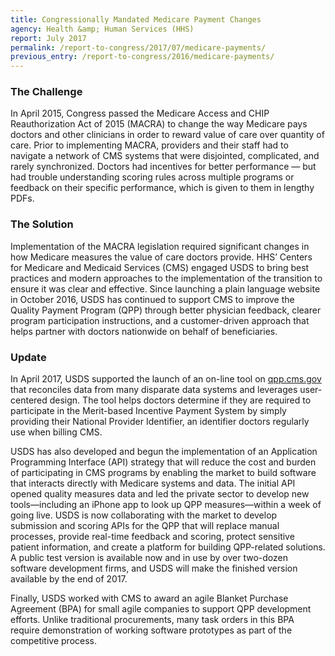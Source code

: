 ```yaml
---
title: Congressionally Mandated Medicare Payment Changes
agency: Health &amp; Human Services (HHS)
report: July 2017
permalink: /report-to-congress/2017/07/medicare-payments/
previous_entry: /report-to-congress/2016/medicare-payments/
---
```

### The Challenge

In April 2015, Congress passed the Medicare Access and CHIP Reauthorization Act of 2015 (MACRA) to change the way Medicare pays doctors and other clinicians in order to reward value of care over quantity of care. Prior to implementing MACRA, providers and their staff had to navigate a network of CMS systems that were disjointed, complicated, and rarely synchronized. Doctors had incentives for better performance — but had trouble understanding scoring rules across multiple programs or feedback on their specific performance, which is given to them in lengthy PDFs.

### The Solution

Implementation of the MACRA legislation required significant changes in how Medicare measures the value of care doctors provide. HHS’ Centers for Medicare and Medicaid Services (CMS) engaged USDS to bring best practices and modern approaches to the implementation of the transition to ensure it was clear and effective. Since launching a plain language website in October 2016, USDS has continued to support CMS to improve the Quality Payment Program (QPP) through better physician feedback, clearer program participation instructions, and a customer-driven approach that helps partner with doctors nationwide on behalf of beneficiaries.

### Update

In April 2017, USDS supported the launch of an on-line tool on <a href="https://qpp.cms.gov">qpp.cms.gov</a> that reconciles data from many disparate data systems and leverages user-centered design. The tool helps doctors determine if they are required to participate in the Merit-based Incentive Payment System by simply providing their National Provider Identifier, an identifier doctors regularly use when billing CMS.

USDS has also developed and begun the implementation of an Application Programming Interface (API) strategy that will reduce the cost and burden of participating in CMS programs by enabling the market to build software that interacts directly with Medicare systems and data. The initial API opened quality measures data and led the private sector to develop new tools—including an iPhone app to look up QPP measures—within a week of going live. USDS is now collaborating with the market to develop submission and scoring APIs for the QPP that will replace manual processes, provide real-time feedback and scoring, protect sensitive patient information, and create a platform for building QPP-related solutions. A public test version is available now and in use by over two-dozen software development firms, and USDS will make the finished version available by the end of 2017.

Finally, USDS worked with CMS to award an agile Blanket Purchase Agreement (BPA) for small agile companies to support QPP development efforts. Unlike traditional procurements, many task orders in this BPA require demonstration of working software prototypes as part of the competitive process.